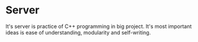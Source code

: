 # Server
It's server is practice of C++ programming in big project.
It's most important ideas is ease of understanding, modularity and self-writing.